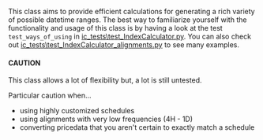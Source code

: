 
This class aims to provide efficient calculations for generating a rich variety of possible datetime ranges.
The best way to familiarize yourself with the functionality and usage of this class is by having a look at 
the test `test_ways_of_using` in [ic_tests\test_IndexCalculator.py](https://github.com/Stryder-Git/index_calculator/blob/master/ic_tests/test_IndexCalculator.py).
You can also check out [ic_tests\test_IndexCalculator_alignments.py](https://github.com/Stryder-Git/index_calculator/blob/master/ic_tests/test_IndexCalculator_alignments.py)
to see many examples.

#### CAUTION

This class allows a lot of flexibility but, a lot is still untested.

Particular caution when...
* using highly customized schedules
* using alignments with very low frequencies (4H - 1D)
* converting pricedata that you aren't certain to exactly match a schedule






    


    



